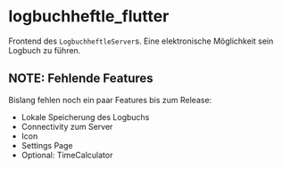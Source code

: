# logbuchheftle_flutter

Frontend des `LogbuchheftleServer`s. Eine elektronische Möglichkeit sein Logbuch zu führen.

## NOTE: Fehlende Features
Bislang fehlen noch ein paar Features bis zum Release:
- Lokale Speicherung des Logbuchs
- Connectivity zum Server
- Icon
- Settings Page
- Optional: TimeCalculator
